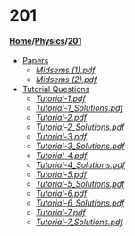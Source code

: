 # 201
#### [Home](../..)\/[Physics](..)\/[201]()
- [Papers](Papers)
    - [_Midsems (1).pdf_](Papers/Midsems%20(1).pdf)
    - [_Midsems (2).pdf_](Papers/Midsems%20(2).pdf)
- [Tutorial Questions](Tutorial%20Questions)
    - [_Tutorial-1.pdf_](Tutorial%20Questions/Tutorial-1.pdf)
    - [_Tutorial-1_Solutions.pdf_](Tutorial%20Questions/Tutorial-1_Solutions.pdf)
    - [_Tutorial-2.pdf_](Tutorial%20Questions/Tutorial-2.pdf)
    - [_Tutorial-2_Solutions.pdf_](Tutorial%20Questions/Tutorial-2_Solutions.pdf)
    - [_Tutorial-3.pdf_](Tutorial%20Questions/Tutorial-3.pdf)
    - [_Tutorial-3_Solutions.pdf_](Tutorial%20Questions/Tutorial-3_Solutions.pdf)
    - [_Tutorial-4.pdf_](Tutorial%20Questions/Tutorial-4.pdf)
    - [_Tutorial-4_Solutions.pdf_](Tutorial%20Questions/Tutorial-4_Solutions.pdf)
    - [_Tutorial-5.pdf_](Tutorial%20Questions/Tutorial-5.pdf)
    - [_Tutorial-5_Solutions.pdf_](Tutorial%20Questions/Tutorial-5_Solutions.pdf)
    - [_Tutorial-6.pdf_](Tutorial%20Questions/Tutorial-6.pdf)
    - [_Tutorial-6_Solutions.pdf_](Tutorial%20Questions/Tutorial-6_Solutions.pdf)
    - [_Tutorial-7.pdf_](Tutorial%20Questions/Tutorial-7.pdf)
    - [_Tutorial-7_Solutions.pdf_](Tutorial%20Questions/Tutorial-7_Solutions.pdf)
